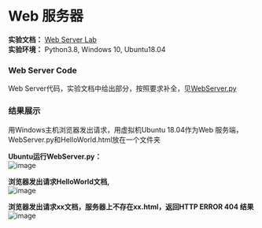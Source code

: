 # Web 服务器
**实验文档：** [Web Server Lab](https://gaia.cs.umass.edu/kurose_ross/programming/Python_code_only/WebServer_programming_lab_only.pdf)  
**实验环境：** Python3.8, Windows 10, Ubuntu18.04

### Web Server Code
Web Server代码，实验文档中给出部分，按照要求补全，见[WebServer.py](https://github.com/YangLi0306/Computer-Networking-A-Top-Down-Approach/blob/main/Chapter_2_Application%20Layer/Web%E6%9C%8D%E5%8A%A1%E5%99%A8/WebServer.py)

### 结果展示
用Windows主机浏览器发出请求，用虚拟机Ubuntu 18.04作为Web 服务端，WebServer.py和HelloWorld.html放在一个文件夹  

**Ubuntu运行WebServer.py：**  
![image](https://user-images.githubusercontent.com/58134113/209049327-e1c26720-e904-4295-ab7c-719e2eb7aaed.png)  

**浏览器发出请求HelloWorld文档,**  
![image](https://user-images.githubusercontent.com/58134113/209052113-3e567cf2-c000-4d79-9735-63cc1f9457ad.png)  

**浏览器发出请求xx文档，服务器上不存在xx.html，返回HTTP ERROR 404 结果**  
![image](https://user-images.githubusercontent.com/58134113/209049463-020823b3-16bd-4860-91ae-8b313d6bcdb8.png)
